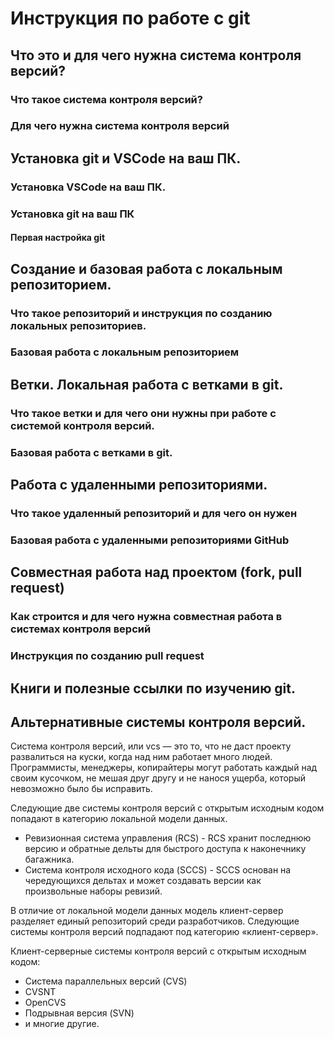 # Инструкция по работе с git

## Что это и для чего нужна система контроля версий?

### Что такое система контроля версий?

### Для чего нужна система контроля версий

## Установка git и VSCode на ваш ПК.

### Установка VSCode на ваш ПК.

### Установка git на ваш ПК

#### Первая настройка git

## Создание и базовая работа с локальным репозиторием.

### Что такое репозиторий и инструкция по созданию локальных репозиториев.

### Базовая работа с локальным репозиторием

## Ветки. Локальная работа с ветками в git.

### Что такое ветки и для чего они нужны при работе с системой контроля версий.

### Базовая работа с ветками в git.

## Работа с удаленными репозиториями.

### Что такое удаленный репозиторий и для чего он нужен

### Базовая работа с удаленными репозиториями GitHub

## Совместная работа над проектом (fork, pull request)

### Как строится и для чего нужна совместная работа в системах контроля версий

### Инструкция по созданию pull request

## Книги и полезные ссылки по изучению git.

## Альтернативные системы контроля версий.

Система контроля версий, или vcs — это то, что не даст проекту развалиться на куски, когда над ним работает много людей. Программисты, менеджеры, копирайтеры могут работать каждый над своим кусочком, не мешая друг другу и не нанося ущерба, который невозможно было бы исправить.

Следующие две системы контроля версий с открытым исходным кодом попадают в категорию локальной модели данных.

* Ревизионная система управления (RCS) - RCS хранит последнюю версию и обратные дельты для быстрого доступа к наконечнику багажника.
* Система контроля исходного кода (SCCS) - SCCS основан на чередующихся дельтах и ​​может создавать версии как произвольные наборы ревизий.

В отличие от локальной модели данных модель клиент-сервер разделяет единый репозиторий среди разработчиков. Следующие системы контроля версий подпадают под категорию «клиент-сервер».

Клиент-серверные системы контроля версий с открытым исходным кодом:
* Система параллельных версий (CVS)
* CVSNT
* OpenCVS
* Подрывная версия (SVN)
* и многие другие.
